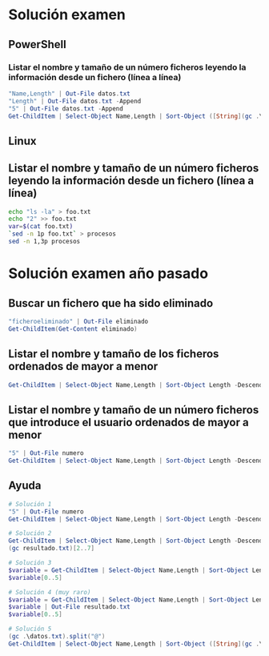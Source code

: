 # Solución examen
## PowerShell
### Listar el nombre y tamaño de un número ficheros leyendo la información desde un fichero (línea a línea)
```PowerShell
"Name,Length" | Out-File datos.txt
"Length" | Out-File datos.txt -Append
"5" | Out-File datos.txt -Append
Get-ChildItem | Select-Object Name,Length | Sort-Object ([String](gc .\datos.txt)[1]) -Descending | Select-Object -First ([String](gc .\datos.txt)[2])
```
## Linux
## Listar el nombre y tamaño de un número ficheros leyendo la información desde un fichero (línea a línea)
```Bash
echo "ls -la" > foo.txt
echo "2" >> foo.txt
var=$(cat foo.txt)
`sed -n 1p foo.txt` > procesos
sed -n 1,3p procesos
```

# Solución examen año pasado

## Buscar un fichero que ha sido eliminado
```PowerShell
"ficheroeliminado" | Out-File eliminado
Get-ChildItem(Get-Content eliminado)
```

## Listar el nombre y tamaño de los ficheros ordenados de mayor a menor
```PowerShell
Get-ChildItem | Select-Object Name,Length | Sort-Object Length -Descending
```

## Listar el nombre y tamaño de un número ficheros que introduce el usuario ordenados de mayor a menor
```PowerShell
"5" | Out-File numero
Get-ChildItem | Select-Object Name,Length | Sort-Object Length -Descending | Select-Object -First (gc .\numero)
```

## Ayuda
```PowerShell
# Solución 1
"5" | Out-File numero
Get-ChildItem | Select-Object Name,Length | Sort-Object Length -Descending | Select-Object -First (gc .\numero)

# Solución 2
Get-ChildItem | Select-Object Name,Length | Sort-Object Length -Descending | Out-File resultado.txt
(gc resultado.txt)[2..7]

# Solución 3
$variable = Get-ChildItem | Select-Object Name,Length | Sort-Object Length -Descending
$variable[0..5]

# Solución 4 (muy raro)
$variable = Get-ChildItem | Select-Object Name,Length | Sort-Object Length -Descending
$variable | Out-File resultado.txt
$variable[0..5]

# Solución 5
(gc .\datos.txt).split("@")
Get-ChildItem | Select-Object Name,Length | Sort-Object ([String](gc .\datos.txt).split("@")[1]) -Descending | Select-Object -First ([String](gc .\datos.txt).split("@")[2])
```
